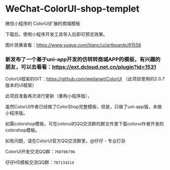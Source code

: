 # WeChat-ColorUI-shop-templet
微信小程序的 ColorUI扩展的商城模板

下载后，使用小程序开发工具导入后即可预览效果。

图片效果查看：https://www.yuque.com/itianc/ui/artboards/61558

### 新发布了一个基于uni-app开发的仿转转商城APP的模板，有兴趣的朋友，可以去看看：https://ext.dcloud.net.cn/plugin?id=1531

ColorUI框架的GIT：https://github.com/weilanwl/ColorUI
（此项目使用的2.0.7版本的UI框架）

此项目准备再次进行更新（重构小程序版），

虽然ColorUI作者已经做了ColorShop完整模板，但是，只做了uni-app版，未做小程序版。

如需colorshop模板，可在colorui的QQ交流群的群文件里下载colorui作者开发的colorshop模板。

如有问题，请在ColorUI官方QQ交流群里，@仔仔 - 专业打杂

ColorUI开发交流QQ群：`760786796`

仔仔H5模板交流QQ群：`707134214`
